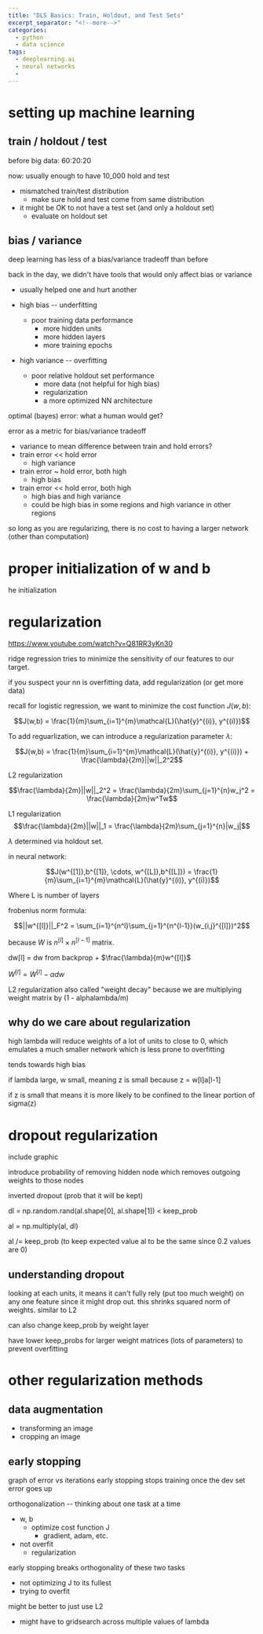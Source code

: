 ```yaml
---
title: "DLS Basics: Train, Holdout, and Test Sets"
excerpt_separator: "<!--more-->"
categories:
  - python
  - data science
tags:
  - deeplearning.ai
  - neural networks
  -
---
```


# setting up machine learning

## train / holdout / test

before big data: 60:20:20

now: usually enough to have 10_000 hold and test

- mismatched train/test distribution
  - make sure hold and test come from same distribution
- it might be OK to not have a test set (and only a holdout set)
  - evaluate on holdout set

## bias / variance

deep learning has less of a bias/variance tradeoff than before

back in the day, we didn't have tools that would only affect bias or variance
- usually helped one and hurt another

- high bias -- underfitting
  - poor training data performance
    - more hidden units
    - more hidden layers
    - more training epochs
- high variance -- overfitting
  - poor relative holdout set performance
    - more data (not helpful for high bias)
    - regularization
    - a more optimized NN architecture

optimal (bayes) error: what a human would get?

error as a metric for bias/variance tradeoff
- variance to mean difference between train and hold errors?
- train error << hold error
  - high variance
- train error ~ hold error, both high
  - high bias
- train error << hold error, both high
  - high bias and high variance
  - could be high bias in some regions and high variance in other regions

so long as you are regularizing, there is no cost to having a larger network (other than computation)

# proper initialization of w and b
he initialization

# regularization

https://www.youtube.com/watch?v=Q81RR3yKn30

ridge regression tries to minimize the sensitivity of our features to our target.

if you suspect your nn is overfitting data, add regularization (or get more data)

recall for logistic regression, we want to minimize the cost function $J(w, b)$:

$$J(w,b) = \frac{1}{m}\sum_{i=1}^{m}\mathcal{L}(\hat{y}^{(i)}, y^{(i)})$$

To add reguarlization, we can introduce a regularization parameter $\lambda$:

$$J(w,b) = \frac{1}{m}\sum_{i=1}^{m}\mathcal{L}(\hat{y}^{(i)}, y^{(i)}) + \frac{\lambda}{2m}||w||_2^2$$

L2 regularization

$$\frac{\lambda}{2m}||w||_2^2 = \frac{\lambda}{2m}\sum_{j=1}^{n}w_j^2 = \frac{\lambda}{2m}w^Tw$$

L1 regularization
$$\frac{\lambda}{2m}||w||_1 = \frac{\lambda}{2m}\sum_{j=1}^{n}|w_j|$$

$\lambda$ determined via holdout set.

in neural network:

$$J(w^{[1]},b^{[1]}, \cdots, w^{[L]},b^{[L]}) = \frac{1}{m}\sum_{i=1}^{m}\mathcal{L}(\hat{y}^{(i)}, y^{(i)})$$

Where L is number of layers

frobenius norm formula:

$$||w^{[l]}||_F^2 = \sum_{i=1}^{n^l}\sum_{j=1}^{n^{l-1}}(w_{i,j}^{[l]})^2$$

because $W$ is $n^{[l]} \times n^{[l-1]}$ matrix.

dw[l] = dw from backprop + $\frac{\lambda}{m}w^{[l]}$

$W^{[l]} = W^{[l]} - \alpha dw$

L2 regularization also called "weight decay" because we are multiplying weight matrix by (1 - alphalambda/m)

## why do we care about regularization

high lambda will reduce weights of a lot of units to close to 0, which emulates a much smaller network which is less prone to overfitting

tends towards high bias

if lambda large, w small, meaning z is small because z = w[l]a[l-1]

if z is small that means it is more likely to be confined to the linear portion of sigma(z)

# dropout regularization

include graphic

introduce probability of removing hidden node which removes outgoing weights to those nodes

inverted dropout (prob that it will be kept)

dl = np.random.rand(al.shape[0], al.shape[1]) < keep_prob

al = np.multiply(al, dl)

al /= keep_prob (to keep expected value al to be the same since 0.2 values are 0)

## understanding dropout

looking at each units, it means it can't fully rely (put too much weight) on any one feature since it might drop out. this shrinks squared norm of weights. similar to L2

can also change keep_prob by weight layer

have lower keep_probs for larger weight matrices (lots of parameters) to prevent overfitting

# other regularization methods

## data augmentation
- transforming an image
- cropping an image

## early stopping

graph of error vs iterations
early stopping stops training once the dev set error goes up

orthogonalization -- thinking about one task at a time
- w, b
  - optimize cost function J
    - gradient, adam, etc.
- not overfit
  - regularization

early stopping breaks orthogonality of these two tasks
- not optimizing J to its fullest
- trying to overfit

might be better to just use L2
- might have to gridsearch across multiple values of lambda